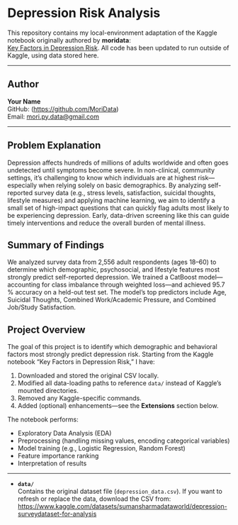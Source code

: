 # Depression Risk Analysis

This repository contains my local-environment adaptation of the Kaggle notebook originally authored by **moridata**:  
[Key Factors in Depression Risk](https://www.kaggle.com/code/moridata/key-factors-in-depression-risk). All code has been updated to run outside of Kaggle, using data stored here.

---

## Author

**Your Name**  
GitHub: (https://github.com/MoriData)  
Email: mori.py.data@gmail.com


---

## Problem Explanation

Depression affects hundreds of millions of adults worldwide and often goes undetected until symptoms become severe. In non-clinical, community settings, it’s challenging to know which individuals are at highest risk—especially when relying solely on basic demographics. By analyzing self-reported survey data (e.g., stress levels, satisfaction, suicidal thoughts, lifestyle measures) and applying machine learning, we aim to identify a small set of high-impact questions that can quickly flag adults most likely to be experiencing depression. Early, data-driven screening like this can guide timely interventions and reduce the overall burden of mental illness.

## Summary of Findings

We analyzed survey data from 2,556 adult respondents (ages 18–60) to determine which demographic, psychosocial, and lifestyle features most strongly predict self-reported depression. We trained a CatBoost model—accounting for class imbalance through weighted loss—and achieved 95.7 % accuracy on a held-out test set. The model’s top predictors include Age, Suicidal Thoughts, Combined Work/Academic Pressure, and Combined Job/Study Satisfaction.


## Project Overview

The goal of this project is to identify which demographic and behavioral factors most strongly predict depression risk. Starting from the Kaggle notebook “Key Factors in Depression Risk,” I have:

1. Downloaded and stored the original CSV locally.  
2. Modified all data-loading paths to reference `data/` instead of Kaggle’s mounted directories.  
3. Removed any Kaggle-specific commands.  
4. Added (optional) enhancements—see the **Extensions** section below.

The notebook performs:

- Exploratory Data Analysis (EDA)  
- Preprocessing (handling missing values, encoding categorical variables)  
- Model training (e.g., Logistic Regression, Random Forest)  
- Feature importance ranking  
- Interpretation of results

---


- **`data/`**  
  Contains the original dataset file (`depression_data.csv`). If you want to refresh or replace the data, download the CSV from:
https://www.kaggle.com/datasets/sumansharmadataworld/depression-surveydataset-for-analysis

